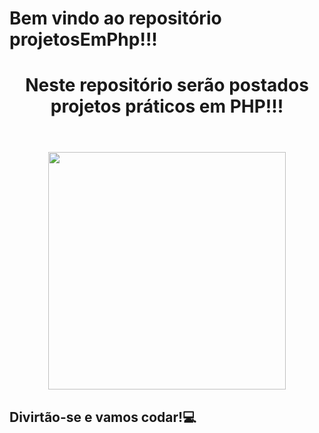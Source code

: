 # Bem vindo ao repositório projetosEmPhp!!!
<header> 
    <h1> Neste repositório serão postados projetos práticos em PHP!!! </h1>
</header>
<main>
    <h1 align="center">
        <figure>
            <img src="https://github.com/sudoAptIPedro/phpKillJava/blob/main/99.png" width="380" height="380">
        </figure>
    </h1>
    <h2> Divirtão-se e vamos codar!💻</h2>
</main>
